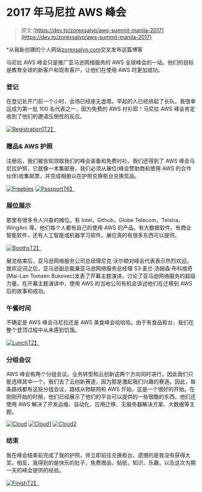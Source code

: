 # 2017 年马尼拉 AWS 峰会

> 原文:[https://dev.to/zorexsalvo/aws-summit-manila-2017](https://dev.to/zorexsalvo/aws-summit-manila-2017)

*从我新创建的个人网站[zorexsalvo.com](http://zorexsalvo.com)交叉发布这篇博客

马尼拉 AWS 峰会只是推广亚马逊网络服务的 AWS 全球峰会的一站。他们的目标是教育全球的新客户和现有客户，让他们在使用 AWS 时更加成功。

### [](#registration)登记

在登记处开门前一个小时，会场已经座无虚席。早起的人已经排起了长队。我很幸运成为第一批 100 名代表之一，因为免费的 AWS 衬衫耶！马尼拉 AWS 峰会肯定收到了他们的邀请压倒性的反应。

[![Registration1](../Images/74f034ff4a314659b0cfa2b780f1d4dc.png)T2】](https://res.cloudinary.com/practicaldev/image/fetch/s--Ay-a1Mlc--/c_limit%2Cf_auto%2Cfl_progressive%2Cq_auto%2Cw_880/http://zorexsalvo.xyz/images/aws/registration2.jpg)

### [](#freebies-amp-aws-passport)赠品& AWS 护照

注册后，我们被告知领取我们的峰会装备和免费衬衫。我们还得到了 AWS 峰会马尼拉护照，它就像一本集邮册，我们必须从展位(峰会赞助商和使用 AWS 的合作伙伴)收集邮票，并完成相册以在护照兑换柜台兑换奖品。

[![Freebies](../Images/4580c0ae996de4e00bb2324029f9d8b9.png)](https://res.cloudinary.com/practicaldev/image/fetch/s--a3YuI8qi--/c_limit%2Cf_auto%2Cfl_progressive%2Cq_auto%2Cw_880/http://zorexsalvo.xyz/images/aws/freebies.jpg)
[![Passport](../Images/751e95016e0655a683317729c01be4b8.png)T6】](https://res.cloudinary.com/practicaldev/image/fetch/s--eZkLmB_5--/c_limit%2Cf_auto%2Cfl_progressive%2Cq_auto%2Cw_880/http://zorexsalvo.xyz/images/aws/passport.jpg)

### [](#booths-exhibition)展位展示

那里有很多令人兴奋的摊位。有 Intel，Github，Globe Telecom，Telstra，WingArc 等。他们每个人都有自己的使用 AWS 的产品。有大数据软件，有商业智能软件，还有人工智能或机器学习软件。展位真的有很多东西可以提供。

[![Booths](../Images/8df01562d11681758fd91dea3e964d37.png)T2】](https://res.cloudinary.com/practicaldev/image/fetch/s--a1rjILa1--/c_limit%2Cf_auto%2Cfl_progressive%2Cq_auto%2Cw_880/http://zorexsalvo.xyz/images/aws/booths.jpg)

展览结束后，亚马逊网络服务公司总经理尼克·沃尔顿对峰会代表表示热烈欢迎。致欢迎词之后，亚马逊副总裁兼亚马逊网络服务总经理 S3·麦兰·汤姆森·布科维奇(Mai-Lan Tomsen Bukovec)发表了开幕主题演讲，讨论了亚马逊网络服务的超级力量。在开幕主题演讲中，使用 AWS 的当地公司有机会讲述他们在迁移到 AWS 后的故事和成功。

### [](#lunch-time)午餐时间

不确定是 AWS 峰会马尼拉还是 AWS 美食峰会哈哈哈。由于有食品柜台，我们在整个登顶过程中从未感到饥饿。

[![Lunch](../Images/32b4c48a6a51cbd19578734f1b41bbed.png)T2】](https://res.cloudinary.com/practicaldev/image/fetch/s--00kSJi3R--/c_limit%2Cf_auto%2Cfl_progressive%2Cq_auto%2Cw_880/http://zorexsalvo.xyz/images/aws/lunch.jpg)

### [](#breakout-sessions)分组会议

AWS 峰会有两个分组会议。业务转型和云创新这两个方向同时进行，因此我们只能选择其中一个。我们去了云创新赛道，因为那是激起我们兴趣的赛道。因此，每条路线都有这些分组会议，路线从物联网和 AWS 开始，这是一个很好的开始。在刚刚开始的时候，他们已经展示了他们的平台可以提供的一些很酷的东西。他们还使用 AWS 解决了开发运维、自动化、应用迁移、无服务器解决方案、大数据等主题。

[![Cloud](../Images/8d22ffe6e8be04584b4669ec4d5289bc.png)](https://res.cloudinary.com/practicaldev/image/fetch/s--jYa438pw--/c_limit%2Cf_auto%2Cfl_progressive%2Cq_auto%2Cw_880/http://zorexsalvo.xyz/images/aws/cloud.png)
[![Cloud1](../Images/aeaeedd90302836bb929e52e25936bc5.png)](https://res.cloudinary.com/practicaldev/image/fetch/s--ZaATd9Hk--/c_limit%2Cf_auto%2Cfl_progressive%2Cq_auto%2Cw_880/http://zorexsalvo.xyz/images/aws/automating-compiance.jpg)
[![Cloud2](../Images/1ac7b8cecfafec7bfdb79984564b38ae.png)](https://res.cloudinary.com/practicaldev/image/fetch/s--7pPv4s8N--/c_limit%2Cf_auto%2Cfl_progressive%2Cq_auto%2Cw_880/http://zorexsalvo.xyz/images/aws/aws1.jpg)

### [](#the-end)结束

我在峰会结束前完成了我的护照，并立即前往兑换柜台，遗憾的是我没有获得大奖。相反，我得到的是快乐的肚子，免费赠品，贴纸，知识，乐趣，以及这次为期一天的峰会提供的经验。

[![Finish](../Images/4622204ff571db41b17c79449815f691.png)T2】](https://res.cloudinary.com/practicaldev/image/fetch/s--YmYaefW0--/c_limit%2Cf_auto%2Cfl_progressive%2Cq_auto%2Cw_880/http://zorexsalvo.xyz/images/aws/finish.jpg)